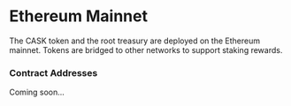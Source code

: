 # Ethereum Mainnet

The CASK token and the root treasury are deployed on the Ethereum mainnet. Tokens are bridged to other networks to support staking rewards.

### Contract Addresses

Coming soon...
